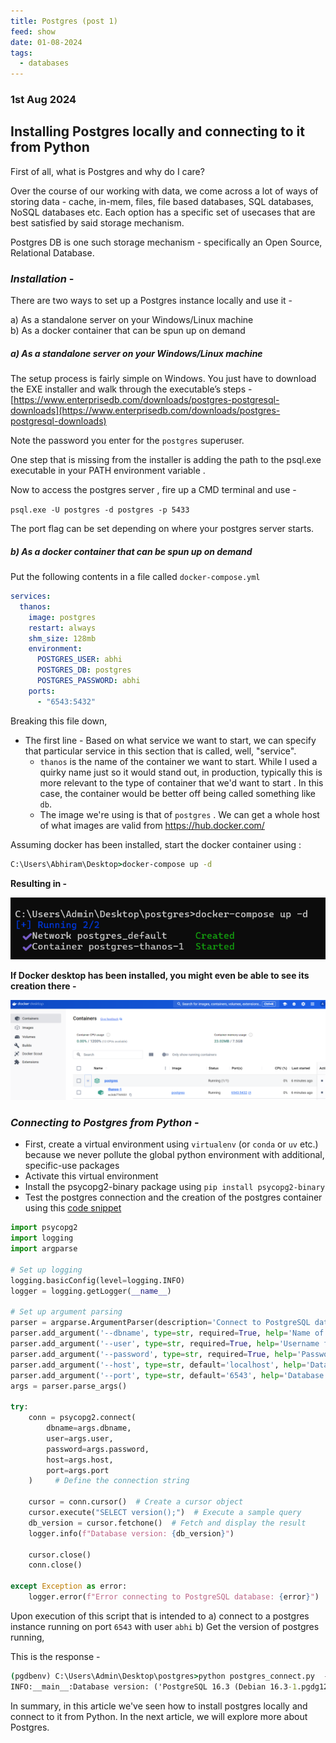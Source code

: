 ```yaml
---
title: Postgres (post 1)
feed: show
date: 01-08-2024
tags:
  - databases
---
```

### 1st Aug 2024

## Installing Postgres locally and connecting to it from Python

First of all, what is Postgres and why do I care?

Over the course of our working with data, we come across a lot of ways of storing data - cache, in-mem, files, file based databases, SQL databases, NoSQL databases etc. Each option has a specific set of usecases that are best satisfied by said storage mechanism.

Postgres DB is one such storage mechanism - specifically an Open Source, Relational Database.

### *Installation* - 

There are two ways to set up a Postgres instance locally and use it -

a) As a standalone server on your Windows/Linux machine  
b) As a docker container that can be spun up on demand

##### a) As a standalone server on your Windows/Linux machine

The setup process is fairly simple on Windows. You just have to download the EXE installer and walk through the executable’s steps - [https://www.enterprisedb.com/downloads/postgres-postgresql-downloads](https://www.enterprisedb.com/downloads/postgres-postgresql-downloads)

Note the password you enter for the `postgres` superuser.

One step that is missing from the installer is adding the path to the psql.exe executable in your PATH environment variable .

Now to access the postgres server , fire up a CMD terminal and use -

`psql.exe -U postgres -d postgres -p 5433`

The port flag can be set depending on where your postgres server starts.

##### b) As a docker container that can be spun up on demand

Put the following contents in a file called `docker-compose.yml`

```yaml
services:
  thanos:
    image: postgres
    restart: always
    shm_size: 128mb
    environment:
      POSTGRES_USER: abhi
      POSTGRES_DB: postgres
      POSTGRES_PASSWORD: abhi
    ports:
      - "6543:5432"
```

Breaking this file down, 
- The first line - Based on what service we want to start, we can specify that particular service in this section that is called, well, "service".
	- `thanos` is the name of the container we want to start. While I used a quirky name just so it would stand out, in production, typically this is more relevant to the type of container that we'd want to start . In this case, the container would be better off being called something like `db`.
	- The image we're using is that of `postgres` . We can get a whole host of what images are valid from https://hub.docker.com/ 

Assuming docker has been installed, start the docker container using :
```cmd
C:\Users\Abhiram\Desktop>docker-compose up -d
```

**Resulting in -** 

![Alt Text](/assets/img/postgres-1/docker-compose.png)

**If Docker desktop has been installed, you might even be able to see its creation there -** 

![Alt Text](/assets/img/postgres-1/docker-desktop.png)

### *Connecting to Postgres from Python* - 

- First, create a virtual environment using `virtualenv` (or `conda` or `uv` etc.) because we never pollute the global python environment with additional, specific-use packages
- Activate this virtual environment
- Install the psycopg2-binary package using `pip install psycopg2-binary`
- Test the postgres connection and the creation of the postgres container using this [code snippet](https://github.com/everythingpython/experiments/blob/main/llms/litellm_tracking/util_testers/postgres_connection_tester.py) 

```python
import psycopg2
import logging
import argparse

# Set up logging
logging.basicConfig(level=logging.INFO)
logger = logging.getLogger(__name__)

# Set up argument parsing
parser = argparse.ArgumentParser(description='Connect to PostgreSQL database and get version.')
parser.add_argument('--dbname', type=str, required=True, help='Name of the database')
parser.add_argument('--user', type=str, required=True, help='Username for the database')
parser.add_argument('--password', type=str, required=True, help='Password for the database user')
parser.add_argument('--host', type=str, default='localhost', help='Database host (default: localhost)')
parser.add_argument('--port', type=str, default='6543', help='Database port (default: 6543)')
args = parser.parse_args()

try:
    conn = psycopg2.connect(
        dbname=args.dbname,
        user=args.user,
        password=args.password,
        host=args.host,
        port=args.port
    )     # Define the connection string

    cursor = conn.cursor()  # Create a cursor object
    cursor.execute("SELECT version();")  # Execute a sample query
    db_version = cursor.fetchone()  # Fetch and display the result
    logger.info(f"Database version: {db_version}")

    cursor.close()
    conn.close()

except Exception as error:
    logger.error(f"Error connecting to PostgreSQL database: {error}")
```

Upon execution of this script that is intended to 
a) connect to a postgres instance running on port `6543` with user `abhi`
b) Get the version of postgres running, 

This is the response - 
```cmd
(pgdbenv) C:\Users\Admin\Desktop\postgres>python postgres_connect.py  --dbname postgres --user abhi --password abhi --port 6543
INFO:__main__:Database version: ('PostgreSQL 16.3 (Debian 16.3-1.pgdg120+1) on x86_64-pc-linux-gnu, compiled by gcc (Debian 12.2.0-14) 12.2.0, 64-bit',)
```


In summary, in this article we've seen how to install postgres locally and connect to it from Python. 
In the next article, we will explore more about Postgres.
